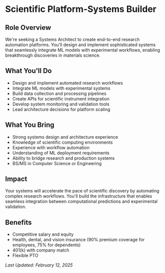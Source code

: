 # Scientific Platform-Systems Builder

## Role Overview
We're seeking a Systems Architect to create end-to-end research automation platforms. You'll design and implement sophisticated systems that seamlessly integrate ML models with experimental workflows, enabling breakthrough discoveries in materials science.

## What You'll Do
- Design and implement automated research workflows
- Integrate ML models with experimental systems
- Build data collection and processing pipelines
- Create APIs for scientific instrument integration
- Develop system monitoring and validation tools
- Lead architecture decisions for platform scaling

## What You Bring
- Strong systems design and architecture experience
- Knowledge of scientific computing environments
- Experience with workflow automation
- Understanding of ML deployment requirements
- Ability to bridge research and production systems
- BS/MS in Computer Science or Engineering

## Impact
Your systems will accelerate the pace of scientific discovery by automating complex research workflows. You'll build the infrastructure that enables seamless integration between computational predictions and experimental validation.

## Benefits
- Competitive salary and equity
- Health, dental, and vision insurance (90% premium coverage for employees, 75% for dependents)
- 401(k) with company match
- Flexible PTO

*Last Updated: February 12, 2025*
